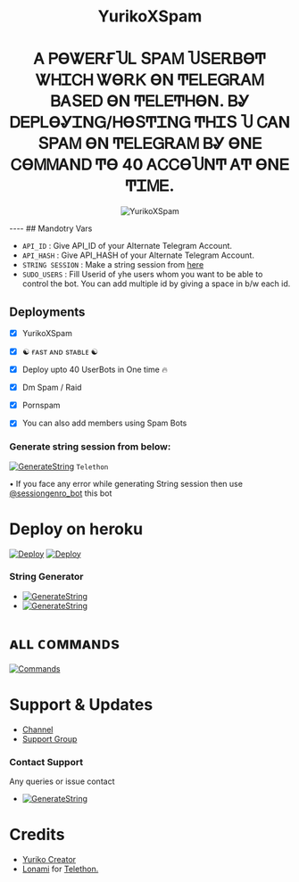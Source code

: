 <h1 align="center">
  <b>  YurikoXSpam </b>
</h1>
<h1 align="center">
  <b>Ꭺ ᏢϴᏔᎬᎡҒႮᏞ ՏᏢᎪᎷ ႮՏᎬᎡᏴϴͲ ᏔᎻᏆᏟᎻ ᏔϴᎡᏦ ϴΝ ͲᎬᏞᎬᏀᎡᎪᎷ ᏴᎪՏᎬᎠ ϴΝ ͲᎬᏞᎬͲᎻϴΝ. ᏴᎽ ᎠᎬᏢᏞϴᎽᏆΝᏀ/ᎻϴՏͲᏆΝᏀ ͲᎻᏆՏ Ⴎ ᏟᎪΝ ՏᏢᎪᎷ ϴΝ ͲᎬᏞᎬᏀᎡᎪᎷ ᏴᎽ ϴΝᎬ ᏟϴᎷᎷᎪΝᎠ Ͳϴ 40 ᎪᏟᏟϴႮΝͲ ᎪͲ ϴΝᎬ ͲᏆᎷᎬ.</b>
</h1>
<p align="center">
  <img src="https://telegra.ph/file/5f119690b8ad57b0cae94.jpg" alt="YurikoXSpam">
</p>  
----
 ## Mandotry Vars 

   - `API_ID` :  Give API_ID of your Alternate Telegram Account.
   - `API_HASH` :  Give API_HASH of your Alternate Telegram Account.
   - `STRING SESSION` :  Make a string session from [here](https://replit.com/@XDRAJVEER/XDRAJVEER-3#main.py)
   - `SUDO_USERS` :  Fill Userid of yhe users whom you want to be able to control the bot. You can add multiple id by giving a space in b/w each id.
 
## Deployments
- [x] YurikoXSpam 
- [x] ☯︎ ғᴀsᴛ ᴀɴᴅ sᴛᴀʙʟᴇ ☯︎
- [x] Deploy upto 40 UserBots in One time 🔥
- [x] Dm Spam / Raid
- [x] Pornspam
- [x] You can also add members using Spam Bots


### Generate string session from below:

[![GenerateString](https://img.shields.io/badge/YurikoXSpam-String-yellowgreen)](https://replit.com/@XDRAJVEER/XDRAJVEER-3#main.py) ``Telethon``

• If you face any error while generating String session then use [@sessiongenro_bot](https://t.me/sessiongenro_bot) this bot
# Deploy on heroku

[![Deploy](https://www.herokucdn.com/deploy/button.svg)](https://heroku.com/deploy)
[![Deploy](https://img.shields.io/badge/DEPLOY%20VIA%20TELEGRAM%20BOT-blueviolet?style=for-the-badge&logo=telegram)](https://telegram.dog/XTZ_HerokuBot?start=c2FqYWxyb2NrL0Jlcmxpbi1TcGFtYm90IG1haW4)

### String Generator
- [![GenerateString](https://camo.githubusercontent.com/b8f040a155a621627eaf4fbc3d2bfc3201053c9184981c58a3195c6254865865/68747470733a2f2f696d672e736869656c64732e696f2f62616467652f47656e65726174652532304f6e2532305265706c2d626c756576696f6c65743f7374796c653d666f722d7468652d6261646765266c6f676f3d6170707665796f72)](https://replit.com/@XDRAJVEER/XDRAJVEER-3#main.py)
- [![GenerateString](https://img.shields.io/badge/GENRATE%20ON%20TELEGRAM-blueviolet?style=for-the-badge&logo=telegram)](https://t.me/sessiongenro_bot)

# ᴀʟʟ ᴄᴏᴍᴍᴀɴᴅs
[![Commands](https://img.shields.io/badge/YurikoXSpam-CMDS-blue)](https://t.me/Resourcez/4)

# Support & Updates
* [Channel](https://t.me/YurikoXSpam)
* [Support Group](https://t.me/YurikoXSpamGod)

### Contact Support
Any queries or issue contact 
- [![GenerateString](https://img.shields.io/badge/DM%20ON%20TELEGRAM-blueviolet?style=for-the-badge&logo=telegram)](https://t.me/XD_RAJVEER)

# Credits
* [Yuriko Creator](https://github.com/XRAJVEER09OP)
* [Lonami](https://github.com/LonamiWebs/) for [Telethon.](https://github.com/LonamiWebs/Telethon)
